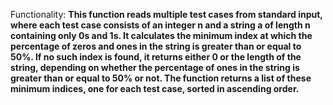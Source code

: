 Functionality: **This function reads multiple test cases from standard input, where each test case consists of an integer n and a string a of length n containing only 0s and 1s. It calculates the minimum index at which the percentage of zeros and ones in the string is greater than or equal to 50%. If no such index is found, it returns either 0 or the length of the string, depending on whether the percentage of ones in the string is greater than or equal to 50% or not. The function returns a list of these minimum indices, one for each test case, sorted in ascending order.**